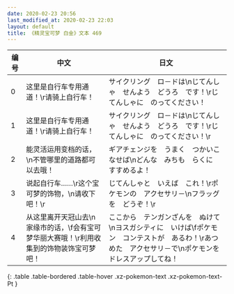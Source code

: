 ```yaml
---
date: 2020-02-23 20:56
last_modified_at: 2020-02-23 22:03
layout: default
title: 《精灵宝可梦 白金》文本 469
---
```

| 编号 | 中文 | 日文 |
| ---- | ---- | ---- |
| 0 | 这里是自行车专用通道！\r请骑上自行车！ | サイクリング　ロ－ドは\nじてんしゃ　せんよう　どうろ　です！\rじてんしゃに　のってください！ |
| 1 | 这里是自行车专用通道！\r请骑上自行车！ | サイクリング　ロ－ドは\nじてんしゃ　せんよう　どうろ　です！\rじてんしゃに　のってください！\r |
| 2 | 能灵活运用变档的话，\n不管哪里的道路都可以去哦！ | ギアチェンジを　うまく　つかいこなせば\nどんな　みちも　らくに　すすめるよ！ |
| 3 | 说起自行车……\r这个宝可梦的饰物，\n请收下吧！\r | じてんしゃと　いえば　これ！\rポケモンの　アクセサリ－\nフラッグを　どうぞ！\r |
| 4 | 从这里离开天冠山去\n家缘市的话，\f会有宝可梦华丽大赛哦！\r利用收集到的饰物装饰宝可梦吧！ | ここから　テンガンざんを　ぬけて\nヨスガシティに　いけば\fポケモン　コンテストが　あるわ！\rあつめた　アクセサリ－で\nポケモンを　ドレスアップしてね！ |
{: .table .table-bordered .table-hover .xz-pokemon-text .xz-pokemon-text-Pt }